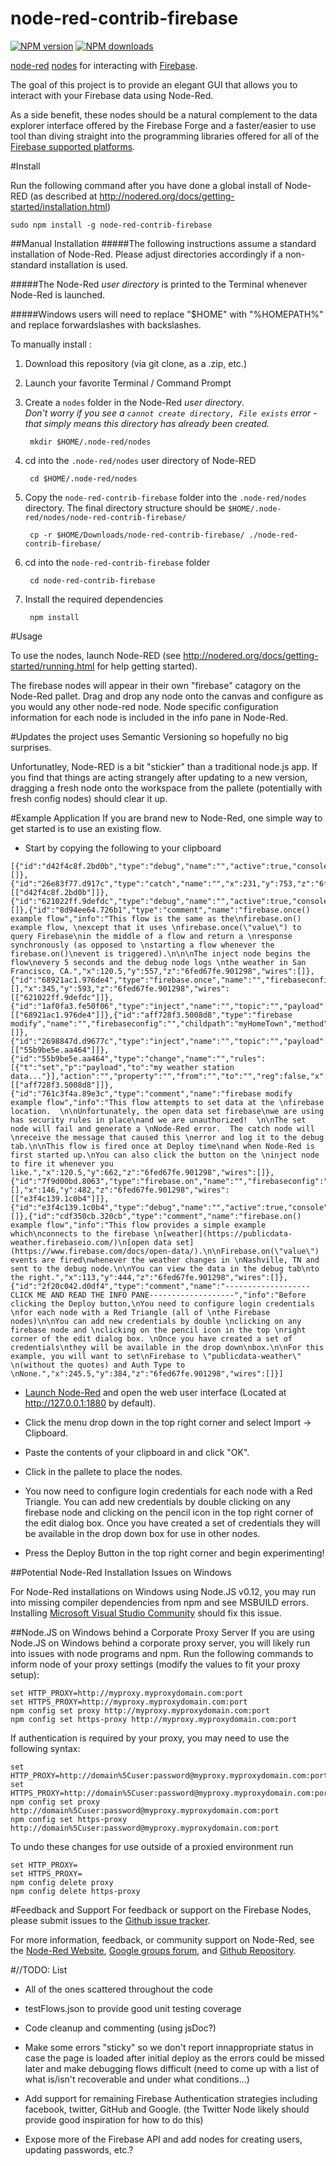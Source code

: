 node-red-contrib-firebase
=========================

<span class="badge-npmversion">[![NPM version](https://img.shields.io/npm/v/node-red-contrib-firebase.svg)](https://npmjs.org/package/node-red-contrib-firebase "View this project on NPM")</span> <span class="badge-npmdownloads">[![NPM downloads](https://img.shields.io/npm/dm/node-red-contrib-firebase.svg)](https://npmjs.org/package/node-red-contrib-firebase "View this project on NPM")</span>

<A HREF="http://nodered.org">node-red</A> <A HREF="http://nodered.org/docs/creating-nodes/">nodes</A> for interacting with <A HREF="https://www.firebase.com/">Firebase</A>.

The goal of this project is to provide an elegant GUI that allows you to interact with your Firebase data using Node-Red.

As a side benefit, these nodes should be a natural complement to the data explorer interface offered by the Firebase Forge and a faster/easier to use tool than diving straight into the programming libraries offered for all of the <A HREF="https://www.firebase.com/docs/">Firebase supported platforms</A>.


#Install

Run the following command after you have done a global install of Node-RED (as described at <A HREF="http://nodered.org/docs/getting-started/installation.html">http://nodered.org/docs/getting-started/installation.html</A>)

	sudo npm install -g node-red-contrib-firebase

##Manual Installation
#####The following instructions assume a standard installation of Node-Red.  Please adjust directories accordingly if a non-standard installation is used.  

#####The Node-Red _user directory_ is printed to the Terminal whenever Node-Red is launched.

#####Windows users will need to replace "$HOME" with "%HOMEPATH%" and replace forwardslashes with backslashes.

To manually install :

1. Download this repository (via git clone, as a .zip, etc.)

2. Launch your favorite Terminal / Command Prompt

3. Create a `nodes` folder in the Node-Red _user directory_.  
_Don't worry if you see a `cannot create directory, File exists` error - that simply means this directory has already been created._

		mkdir $HOME/.node-red/nodes

4. cd into the `.node-red/nodes` user directory of Node-RED

		cd $HOME/.node-red/nodes

5. Copy the `node-red-contrib-firebase` folder into the `.node-red/nodes` directory.  The final directory structure should be `$HOME/.node-red/nodes/node-red-contrib-firebase/`

		cp -r $HOME/Downloads/node-red-contrib-firebase/ ./node-red-contrib-firebase/

6. cd into the `node-red-contrib-firebase` folder

		cd node-red-contrib-firebase

7. Install the required dependencies

		npm install

#Usage

To use the nodes, launch Node-RED (see <A HREF="http://nodered.org/docs/getting-started/running.html">http://nodered.org/docs/getting-started/running.html</A> for help getting started).

The firebase nodes will appear in their own "firebase" catagory on the Node-Red pallet. Drag and drop any node onto the canvas and configure as you would any other node-red node.  Node specific configuration information for each node is included in the info pane in Node-Red.

#Updates
the project uses Semantic Versioning so hopefully no big surprises.

Unfortunatley, Node-RED is a bit "stickier" than a traditional node.js app.  If you find that things are acting strangely after updating to a new version, dragging a fresh node onto the workspace from the pallete (potentially with fresh config nodes) should clear it up.

#Example Application
If you are brand new to Node-Red, one simple way to get started is to use an existing flow.

- Start by copying the following to your clipboard

```
[{"id":"d42f4c8f.2bd0b","type":"debug","name":"","active":true,"console":"false","complete":"true","x":377,"y":753,"z":"6fed67fe.901298","wires":[]},{"id":"26e83f77.d917c","type":"catch","name":"","x":231,"y":753,"z":"6fed67fe.901298","wires":[["d42f4c8f.2bd0b"]]},{"id":"621022ff.9defdc","type":"debug","name":"","active":true,"console":"false","complete":"payload","x":570,"y":593,"z":"6fed67fe.901298","wires":[]},{"id":"8d94ee64.726b1","type":"comment","name":"firebase.once() example flow","info":"This flow is the same as the\nfirebase.on() example flow, \nexcept that it uses \nfirebase.once(\"value\") to query Firebase\nin the middle of a flow and return a \nresponse synchronously (as opposed to \nstarting a flow whenever the firebase.on()\nevent is triggered).\n\n\nThe inject node begins the flow\nevery 5 seconds and the debug node logs \nthe weather in San Francisco, CA.","x":120.5,"y":557,"z":"6fed67fe.901298","wires":[]},{"id":"68921ac1.976de4","type":"firebase.once","name":"","firebaseconfig":"","childpath":"sanfrancisco","eventType":"value","queries":[],"x":345,"y":593,"z":"6fed67fe.901298","wires":[["621022ff.9defdc"]]},{"id":"1af0fa3.fe50f06","type":"inject","name":"","topic":"","payload":"","payloadType":"date","repeat":"5","crontab":"","once":false,"x":127,"y":593,"z":"6fed67fe.901298","wires":[["68921ac1.976de4"]]},{"id":"aff728f3.5008d8","type":"firebase modify","name":"","firebaseconfig":"","childpath":"myHomeTown","method":"set","value":"msg.payload","priority":"","x":518,"y":699,"z":"6fed67fe.901298","wires":[]},{"id":"2698847d.d9677c","type":"inject","name":"","topic":"","payload":"","payloadType":"date","repeat":"","crontab":"","once":true,"x":125,"y":699,"z":"6fed67fe.901298","wires":[["55b9be5e.aa464"]]},{"id":"55b9be5e.aa464","type":"change","name":"","rules":[{"t":"set","p":"payload","to":"my weather station data..."}],"action":"","property":"","from":"","to":"","reg":false,"x":304,"y":699,"z":"6fed67fe.901298","wires":[["aff728f3.5008d8"]]},{"id":"761c3f4a.89e3c","type":"comment","name":"firebase modify example flow","info":"This flow attempts to set data at the \nfirebase location.  \n\nUnfortunately, the open data set firebase\nwe are using has security rules in place\nand we are unauthorized!  \n\nThe set node will fail and generate a \nNode-Red error.  The catch node will \nreceive the message that caused this \nerror and log it to the debug tab.\n\nThis flow is fired once at Deploy time\nand when Node-Red is first started up.\nYou can also click the button on the \ninject node to fire it whenever you like.","x":120.5,"y":662,"z":"6fed67fe.901298","wires":[]},{"id":"7f9d00bd.8063","type":"firebase.on","name":"","firebaseconfig":"","childpath":"/nashville","atStart":true,"eventType":"value","queries":[],"x":146,"y":482,"z":"6fed67fe.901298","wires":[["e3f4c139.1c0b4"]]},{"id":"e3f4c139.1c0b4","type":"debug","name":"","active":true,"console":"false","complete":"payload","x":344,"y":482,"z":"6fed67fe.901298","wires":[]},{"id":"cdf350cb.320cb","type":"comment","name":"firebase.on() example flow","info":"This flow provides a simple example which\nconnects to the firebase \n[weather](https://publicdata-weather.firebaseio.com/)\n[open data set](https://www.firebase.com/docs/open-data/).\n\nFirebase.on(\"value\") events are fired\nwhenever the weather changes in \nNashville, TN and sent to the debug node.\n\nYou can view the data in the debug tab\nto the right.","x":113,"y":444,"z":"6fed67fe.901298","wires":[]},{"id":"2f20c042.d0df4","type":"comment","name":"-------------------CLICK ME AND READ THE INFO PANE-------------------","info":"Before clicking the Deploy button,\nYou need to configure login credentials \nfor each node with a Red Triangle (all of \nthe Firebase nodes)\n\nYou can add new credentials by double \nclicking on any firebase node and \nclicking on the pencil icon in the top \nright corner of the edit dialog box. \nOnce you have created a set of credentials\nthey will be available in the drop down\nbox.\n\nFor this example, you will want to set\nFirebase to \"publicdata-weather\" \n(without the quotes) and Auth Type to \nNone.","x":245.5,"y":384,"z":"6fed67fe.901298","wires":[]}]
```
- <A HREF="http://nodered.org/docs/getting-started/running.html">Launch Node-Red</A> and open the web user interface (Located at <A HREF="http://127.0.0.1:1880">http://127.0.0.1:1880</A> by default).

- Click the menu drop down in the top right corner and select Import -> Clipboard.

- Paste the contents of your clipboard in and click "OK".

- Click in the pallete to place the nodes.

- You now need to configure login credentials for each node with a Red Triangle.  You can add new credentials by double clicking on any firebase node and clicking on the pencil icon in the top right corner of the edit dialog box. Once you have created a set of credentials they will be available in the drop down box for use in other nodes.

- Press the Deploy Button in the top right corner and begin experimenting!

##Potential Node-Red Installation Issues on Windows

For Node-Red installations on Windows using Node.JS v0.12, you may run into missing compiler dependencies from npm and see MSBUILD errors.  Installing <A HREF="https://www.visualstudio.com/en-us/visual-studio-homepage-vs.aspx">Microsoft Visual Studio Community</A> should fix this issue.

##Node.JS on Windows behind a Corporate Proxy Server
If you are using Node.JS on Windows behind a corporate proxy server, you will likely run into issues with
node programs and npm.  Run the following commands to inform node of your proxy settings (modify the values to fit your proxy setup):

    set HTTP_PROXY=http://myproxy.myproxydomain.com:port
    set HTTPS_PROXY=http://myproxy.myproxydomain.com:port
    npm config set proxy http://myproxy.myproxydomain.com:port
    npm config set https-proxy http://myproxy.myproxydomain.com:port

If authentication is required by your proxy, you may need to use the following syntax:

    set HTTP_PROXY=http://domain%5Cuser:password@myproxy.myproxydomain.com:port
    set HTTPS_PROXY=http://domain%5Cuser:password@myproxy.myproxydomain.com:port
    npm config set proxy http://domain%5Cuser:password@myproxy.myproxydomain.com:port
    npm config set https-proxy http://domain%5Cuser:password@myproxy.myproxydomain.com:port

To undo these changes for use outside of a proxied environment run

    set HTTP_PROXY=
    set HTTPS_PROXY=
    npm config delete proxy
    npm config delete https-proxy

#Feedback and Support
For feedback or support on the Firebase Nodes, please submit issues to the <A HREF="https://github.com/deldrid1/node-red-contrib-firebase/issues">Github issue tracker</A>.

For more information, feedback, or community support on Node-Red, see the <A HREF="http://nodered.org/">Node-Red Website</A>, <A HREF="https://groups.google.com/forum/#!forum/node-red">Google groups forum</A>, and <A HREF="https://www.github.com/node-red/node-red">Github Repository</A>.

#//TODO: List
- All of the ones scattered throughout the code

- testFlows.json to provide good unit testing coverage

- Code cleanup and commenting (using jsDoc?)

- Make some errors "sticky" so we don't report innappropriate status in case the page is loaded after initial deploy as the errors could be missed later and make debugging flows difficult (need to come up with a list of what is/isn't recoverable and under what conditions...)

- Add support for remaining Firebase Authentication strategies including facebook, twitter, GitHub and Google. (the Twitter Node likely should provide good inspiration for how to do this)

- Expose more of the Firebase API and add nodes for creating users, updating passwords, etc.?
